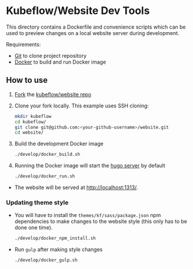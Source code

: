 # Kubeflow/Website Dev Tools

This directory contains a Dockerfile and convenience scripts which can be used to preview changes on a local website server during development.

Requirements:

* [Git][git-install-docs] to clone project repository
* [Docker][docker-install-docs] to build and run Docker image

## How to use

1. [Fork][github-fork-docs] the [kubeflow/website repo][kubeflow-website-repo]

1. Clone your fork locally. This example uses SSH cloning:
    ```bash
    mkdir kubeflow
    cd kubeflow/
    git clone git@github.com:<your-github-username>/website.git
    cd website/
    ```

1. Build the development Docker image

    ```bash
    ./develop/docker_build.sh
    ```

1. Running the Docker image will start the [hugo server][hugo-server-docs] by default

    ```bash
    ./develop/docker_run.sh
    ```

* The website will be served at [http://localhost:1313/][localhost-1313].

### Updating theme style

* You will have to install the `themes/kf/sass/package.json` npm dependencies to make changes to the website style (this only has to be done one time).

    ```bash
    ./develop/docker_npm_install.sh
    ```

* Run `gulp` after making style changes

    ```bash
    ./develop/docker_gulp.sh
    ```


[docker-install-docs]: https://docs.docker.com/install
[git-install-docs]: https://git-scm.com/book/en/v2/Getting-Started-Installing-Git
[github-fork-docs]: https://help.github.com/articles/fork-a-repo
[hugo-server-docs]: https://gohugo.io/commands/hugo_server/
[localhost-1313]: http://localhost:1313
[kubeflow-website-repo]: https://github.com/kubeflow/website